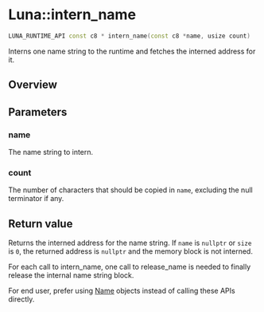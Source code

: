 # Luna::intern_name

```c++
LUNA_RUNTIME_API const c8 * intern_name(const c8 *name, usize count)
```

Interns one name string to the runtime and fetches the interned address for it. 

## Overview


## Parameters
### name
The name string to intern. 

### count
The number of characters that should be copied in `name`, excluding the null terminator if any. 

## Return value
Returns the interned address for the name string. If `name` is `nullptr` or `size` is `0`, the returned address is `nullptr` and the memory block is not interned. 


For each call to intern_name, one call to release_name is needed to finally release the internal name string block.

For end user, prefer using [Name](class_luna_1_1_name.md) objects instead of calling these APIs directly. 

